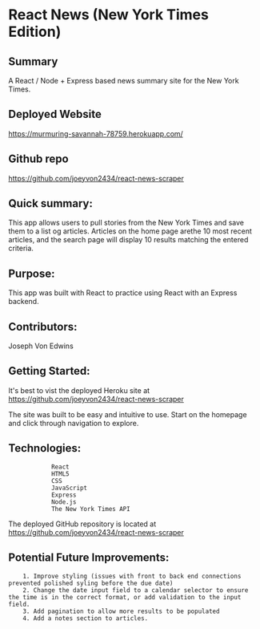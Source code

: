 # React News (New York Times Edition)
## Summary
A React / Node + Express based news summary site for the New York Times.

## Deployed Website
https://murmuring-savannah-78759.herokuapp.com/

## Github repo
https://github.com/joeyvon2434/react-news-scraper


## Quick summary:
This app allows users to pull stories from the New York Times and save them to a list og articles. Articles on the home page arethe 10 most recent articles, and the search page will display 10 results matching the entered criteria.

## Purpose:
This app was built with React to practice using React with an Express backend.

## Contributors: 
Joseph Von Edwins

## Getting Started:
It's best to vist the deployed Heroku site at 
https://github.com/joeyvon2434/react-news-scraper

The site was built to be easy and intuitive to use. Start on the homepage and click through navigation to explore.


## Technologies:   
                React
                HTML5
                CSS
                JavaScript
                Express
                Node.js
                The New York Times API
                

The deployed GitHub repository is located at 
https://github.com/joeyvon2434/react-news-scraper


## Potential Future Improvements: 
        1. Improve styling (issues with front to back end connections prevented polished syling before the due date)
        2. Change the date input field to a calendar selector to ensure the time is in the correct format, or add validation to the input field.
        3. Add pagination to allow more results to be populated
        4. Add a notes section to articles.
